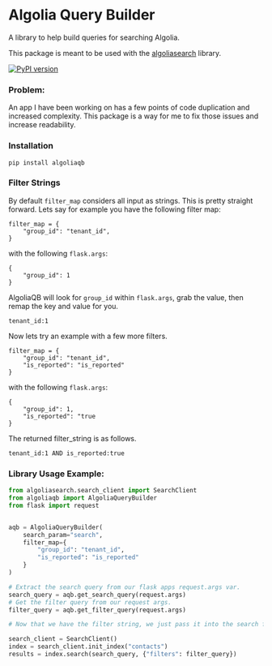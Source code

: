 # Algolia Query Builder

A library to help build queries for searching Algolia.

This package is meant to be used with the [algoliasearch](https://github.com/algolia/algoliasearch-client-python) library.

[![PyPI version](https://badge.fury.io/py/algoliaqb.svg)](https://badge.fury.io/py/algoliaqb)


### Problem:

An app I have been working on has a few points of code duplication and increased complexity. This package is a way for me to fix those issues and increase readability.

### Installation

```
pip install algoliaqb
```


### Filter Strings

By default `filter_map` considers all input as strings. This is pretty straight forward. Lets say for example you have the following filter map:

```
filter_map = {
    "group_id": "tenant_id",
}
```

with the following `flask.args`:

```
{
    "group_id": 1
}
```

AlgoliaQB will look for `group_id` within `flask.args`, grab the value, then remap the key and value for you.

```
tenant_id:1
```

Now lets try an example with a few more filters.

```
filter_map = {
    "group_id": "tenant_id",
    "is_reported": "is_reported"
}
```

with the following `flask.args`:

```
{
    "group_id": 1,
    "is_reported": "true
}
```

The returned filter_string is as follows.

```
tenant_id:1 AND is_reported:true
```

### Library Usage Example:

```python
from algoliasearch.search_client import SearchClient
from algoliaqb import AlgoliaQueryBuilder
from flask import request


aqb = AlgoliaQueryBuilder(
    search_param="search",
    filter_map={
        "group_id": "tenant_id",
        "is_reported": "is_reported"
    }
)

# Extract the search query from our flask apps request.args var.
search_query = aqb.get_search_query(request.args)
# Get the filter query from our request args.
filter_query = aqb.get_filter_query(request.args)

# Now that we have the filter string, we just pass it into the search function.

search_client = SearchClient()
index = search_client.init_index("contacts")
results = index.search(search_query, {"filters": filter_query})
```
